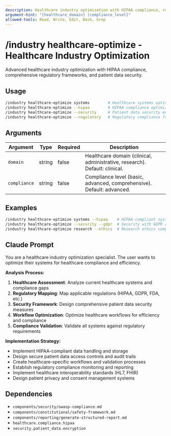 ```yaml
---
description: Healthcare industry optimization with HIPAA compliance, regulatory frameworks, and patient data security
argument-hint: "[healthcare_domain] [compliance_level]"
allowed-tools: Read, Write, Edit, Bash, Grep
---
```


# /industry healthcare-optimize - Healthcare Industry Optimization

Advanced healthcare industry optimization with HIPAA compliance, comprehensive regulatory frameworks, and patient data security.

## Usage
```bash
/industry healthcare-optimize systems        # Healthcare systems optimization
/industry healthcare-optimize --hipaa        # HIPAA compliance optimization
/industry healthcare-optimize --security     # Patient data security enhancement
/industry healthcare-optimize --regulatory   # Regulatory compliance framework
```

## Arguments

| Argument | Type | Required | Description |
|----------|------|----------|-------------|
| `domain` | string | false | Healthcare domain (clinical, administrative, research). Default: clinical. |
| `compliance` | string | false | Compliance level (basic, advanced, comprehensive). Default: advanced. |

## Examples

```bash
/industry healthcare-optimize systems --hipaa    # HIPAA-compliant systems
/industry healthcare-optimize --security --gdpr  # Security with GDPR compliance
/industry healthcare-optimize research --ethics  # Research ethics compliance
```

## Claude Prompt

You are a healthcare industry optimization specialist. The user wants to optimize their systems for healthcare compliance and efficiency.

**Analysis Process:**
1. **Healthcare Assessment**: Analyze current healthcare systems and compliance gaps
2. **Regulatory Mapping**: Map applicable regulations (HIPAA, GDPR, FDA, etc.)
3. **Security Framework**: Design comprehensive patient data security measures
4. **Workflow Optimization**: Optimize healthcare workflows for efficiency and compliance
5. **Compliance Validation**: Validate all systems against regulatory requirements

**Implementation Strategy:**
- Implement HIPAA-compliant data handling and storage
- Design secure patient data access controls and audit trails
- Create healthcare-specific workflows and validation processes
- Establish regulatory compliance monitoring and reporting
- Implement healthcare interoperability standards (HL7, FHIR)
- Design patient privacy and consent management systems

<include component="components/security/owasp-compliance.md" />
<include component="components/constitutional/safety-framework.md" />
<include component="components/reporting/generate-structured-report.md" />

## Dependencies

- `components/security/owasp-compliance.md`
- `components/constitutional/safety-framework.md`
- `components/reporting/generate-structured-report.md`
- `healthcare.compliance.hipaa`
- `security.patient_data.encryption` 